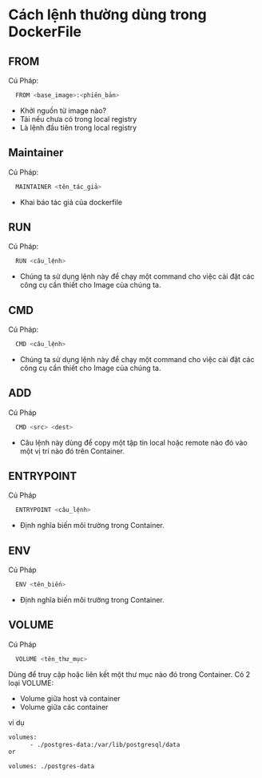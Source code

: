 # Cách lệnh thường dùng trong DockerFile

## FROM

Cú Pháp:  

```bash
  FROM <base_image>:<phiên_bản>
```

- Khởi nguồn từ image nào?
- Tải nếu chưa có trong local registry
- Là lệnh đầu tiên trong local registry

## Maintainer

Cú Pháp:  

```bash
  MAINTAINER <tên_tác_giả>
```

- Khai báo tác giả của dockerfile

## RUN

Cú Pháp:  

```bash
  RUN <câu_lệnh>
```

- Chúng ta sử dụng lệnh này để chạy một command cho việc cài đặt các công cụ cần thiết cho Image của chúng ta.

## CMD

Cú Pháp:  

```bash
  CMD <câu_lệnh>
```

- Chúng ta sử dụng lệnh này để chạy một command cho việc cài đặt các công cụ cần thiết cho Image của chúng ta.

## ADD

Cú Pháp

```bash
  CMD <src> <dest>
```

- Câu lệnh này dùng để copy một tập tin local hoặc remote nào đó vào một vị trí nào đó trên Container.

## ENTRYPOINT

Cú Pháp

```bash
  ENTRYPOINT <câu_lệnh>
```

- Định nghĩa biến môi trường trong Container.

## ENV

Cú Pháp

```bash
  ENV <tên_biến>
```

- Định nghĩa biến môi trường trong Container.

## VOLUME

Cú Pháp

```bash
  VOLUME <tên_thư_mục>
```

Dùng để truy cập hoặc liên kết một thư mục nào đó trong Container.
Có 2 loại VOLUME:

- Volume giữa host và container
- Volume giữa các container

ví dụ

```bash
volumes:
      - ./postgres-data:/var/lib/postgresql/data
or

volumes: ./postgres-data
```
